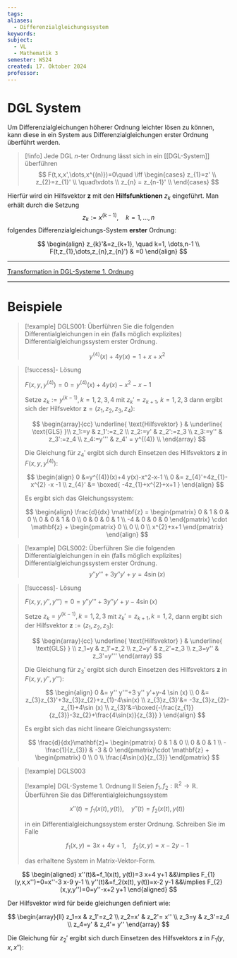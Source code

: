```yaml
---
tags: 
aliases:
  - Differenzialgleichungssystem
keywords: 
subject:
  - VL
  - Mathematik 3
semester: WS24
created: 17. Oktober 2024
professor:
---
```

 

# DGL System

Um Differenzialgleichungen höherer Ordnung leichter lösen zu können, kann diese in ein System aus Differenzialgleichungen erster Ordnung überführt werden. 

> [!info] Jede DGL $n$-ter Ordnung lässt sich in ein [[DGL-System]] überführen
> $$
> F(t,x,x',\dots,x^{(n)})=0\quad \iff \begin{cases}
> z_{1}=z' \\
> z_{2}=z_{1}' \\
> \quad\vdots  \\
> z_{n} = z_{n-1}' \\
> \end{cases}
> $$
> 

Hierfür wird ein Hilfsvektor $\mathbf{z}$ mit den **Hilfsfunktionen** $z_{k}$ eingeführt. Man erhält durch die Setzung 
$$ z_{k}:=x^{(k-1)}, \quad k= 1,\dots,n$$
folgendes Differenzialgleichungs-System **erster** Ordnung:

$$ 
\begin{align}
z_{k}'&=z_{k+1}, \quad  k=1, \dots,n-1 \\
F(t,z_{1},\dots,z_{n},z_{n}') & =0
\end{align}
$$

---

[Transformation in DGL-Systeme 1. Ordnung](https://studyflix.de/mathematik/transformation-in-system-1-ordnung-943)

--- 

# Beispiele

>[!example] DGLS001:
> Überführen Sie die folgenden Differentialgleichungen in ein (falls möglich explizites) Differentialgleichungssystem erster Ordnung.
> 
> $$y^{(4)}(x)+4 y(x)=1+x+x^2$$

> [!success]- Lösung
> 
> $F\left(x, y, y^{(4)}\right)=0=y^{(4)}(x)+4 y(x)-x^2-x-1$
> 
> Setze $z_k:=y^{(k-1)}, k=1,2,3,4$ mit $z_{k}'=z_{k+1}$, $k=1,2,3$
> dann ergibt sich der Hilfsvektor $\mathbf{z} = (z_{1},z_{2},z_{3},z_{4})$:
> 
> $$
> \begin{array}{cc}
> \underline{ \text{Hilfsvektor} }  & \underline{ \text{GLS} }\\
> z_1:=y & z_1':=z_2 \\
> z_2:=y' & z_2':=z_3 \\
> z_3:=y'' & z_3':=z_4 \\
> z_4:=y''' & z_4' = y^{(4)} \\
> \end{array}
> $$
> 
> Die Gleichung für $z_{4}'$ ergibt sich durch Einsetzen des Hilfsvektors $\mathbf{z}$ in $F(x,y,y^{(4)})$:
> 
> $$
> \begin{align}
> 0 &=y^{(4)}(x)+4 y(x)-x^2-x-1 \\
> 0 &= z_{4}'+4z_{1}-x^{2} -x -1 \\
> z_{4}' &= \boxed{ -4z_{1}+x^{2}+x+1 }
> \end{align}
> $$
> 
> Es ergibt sich das Gleichungssystem:
> 
> $$
> \begin{align}
> \frac{d}{dx} \mathbf{z} = \begin{pmatrix}
>  0 & 1 & 0 & 0 \\
>  0 & 0 & 1 & 0 \\
>  0 & 0 & 0 & 1 \\
> -4 & 0 & 0 & 0
> \end{pmatrix} \cdot \mathbf{z} + \begin{pmatrix}
> 0 \\ 0 \\ 0 \\ x^{2}+x+1
> \end{pmatrix}
> \end{align}
> $$

>[!example] DGLS002:
> Überführen Sie die folgenden Differentialgleichungen in ein (falls möglich explizites) Differentialgleichungssystem erster Ordnung.
> $$y'' y'''+3 y'' y'+y=4 \sin (x)$$
> 

> [!success]- Lösung
> 
> $F(x,y,y'',y''')=0=y'' y'''+3 y'' y'+y-4 \sin (x)$
> 
> Setze $z_k=y^{(k-1)},\, k=1,2,3$ mit $z_k'=z_{k+1},\,k=1,2$,
> dann ergibt sich der Hilfsvektor $\mathbf{z} := (z_{1},z_{2},z_{3})$:
> 
> $$
> \begin{array}{cc} 
> \underline{ \text{Hilfsvektor} } & \underline{ \text{GLS} } \\
> z_1=y & z_1'=z_2 \\
> z_2=y' & z_2'=z_3 \\
> z_3=y'' & z_3'=y'''
> \end{array}
> $$
> 
> Die Gleichung für $z_{3}'$ ergibt sich durch Einsetzen des Hilfsvektors $\mathbf{z}$ in $F(x,y,y'',y''')$:
> 
> $$
> \begin{align}
> 0 &= y'' y'''+3 y'' y'+y-4 \sin (x) \\
> 0 &= z_{3}z_{3}'+3z_{3}z_{2}+z_{1}-4\sin(x) \\
> z_{3}z_{3}'&= -3z_{3}z_{2}-z_{1}+4\sin (x) \\
> z_{3}'&=\boxed{-\frac{z_{1}}{z_{3}}-3z_{2}+\frac{4\sin(x)}{z_{3}} }
> \end{align}
> $$
> 
> Es ergibt sich das nicht lineare Gleichungssystem:
> 
> $$
> \frac{d}{dx}\mathbf{z}=
> \begin{pmatrix}
> 0 & 1 & 0 \\
> 0 & 0 & 1 \\
> -\frac{1}{z_{3}} & -3 & 0
> \end{pmatrix}\cdot \mathbf{z} + \begin{pmatrix}
> 0 \\ 0 \\ \frac{4\sin(x)}{z_{3}}
> \end{pmatrix}
> $$
> 

>[!example] DGLS003
>
>[!example] DGL-Systeme 1. Ordnung II
> Seien $f_1, f_2: \mathbb{R}^2 \rightarrow \mathbb{R}$. Überführen Sie das Differentialgleichungssystem
> 
> $$
> x''(t)=f_1(x(t), y(t)), \quad y''(t)=f_2(x(t), y(t))
> $$
> 
> in ein Differentialgleichungssystem erster Ordnung.
> Schreiben Sie im Falle
> 
> $$
> f_1(x, y)=3 x+4 y+1, \quad f_2(x, y)=x-2 y-1
> $$
> 
> das erhaltene System in Matrix-Vektor-Form.



$$
\begin{aligned}
x''(t)&=f_1(x(t), y(t))=3 x+4 y+1 &&\implies F_{1}(y,x,x'')=0=x''-3 x-9 y-1 \\
y''(t)&=f_2(x(t), y(t))=x-2 y-1 &&\implies F_{2}(x,y,y'')=0=y''-x+2 y+1
\end{aligned}
$$

Der Hilfsvektor wird für beide gleichungen definiert wie:

$$
\begin{array}{ll}
z_1=x & z_1'=z_2 \\
z_2=x' & z_2'= x'' \\
z_3=y & z_3'=z_4 \\
z_4=y' & z_4'= y''
\end{array}
$$

Die Gleichung für $z_{2}'$ ergibt sich durch Einsetzen des Hilfsvektors $\mathbf{z}$ in $F_{1}(y,x,x'')$: